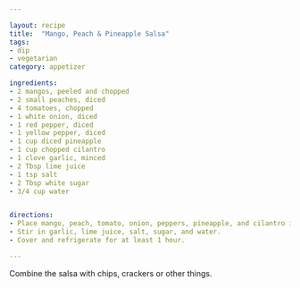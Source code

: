 ```yaml
---

layout: recipe
title:  "Mango, Peach & Pineapple Salsa"
tags: 
- dip
- vegetarian
category: appetizer

ingredients:
- 2 mangos, peeled and chopped
- 2 small peaches, diced
- 4 tomatoes, chopped
- 1 white onion, diced
- 1 red pepper, diced
- 1 yellow pepper, diced
- 1 cup diced pineapple
- 1 cup chopped cilantro
- 1 clove garlic, minced
- 2 Tbsp lime juice
- 1 tsp salt
- 2 Tbsp white sugar
- 3/4 cup water


directions:
- Place mango, peach, tomato, onion, peppers, pineapple, and cilantro in a large bowl. 
- Stir in garlic, lime juice, salt, sugar, and water. 
- Cover and refrigerate for at least 1 hour.

---
```


Combine the salsa with chips, crackers or other things.